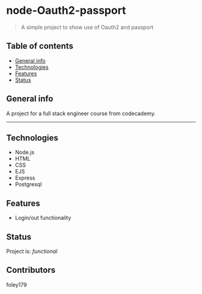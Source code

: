 # node-Oauth2-passport
> A simple project to show use of Oauth2 and passport

## Table of contents
* [General info](#general-info)
* [Technologies](#technologies)
* [Features](#features)
* [Status](#status)

## General info
A project for a full stack engineer course from codecademy.

--------------------------------------------------------------

## Technologies
* Node.js
* HTML
* CSS
* EJS
* Express
* Postgresql

## Features
* Login/out functionality

## Status
Project is: _functional_

## Contributors
foley179
